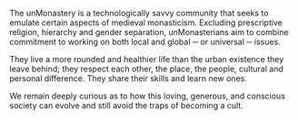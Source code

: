 The unMonastery is a technologically savvy community that seeks to emulate certain aspects of medieval monasticism. Excluding prescriptive religion, hierarchy and gender separation, unMonasterians aim to combine commitment to working on both local and global ─ or universal ─ issues. 

They live a more rounded and healthier life than the urban existence they leave behind; they respect each other, the place, the people, cultural and personal difference. They share their skills and learn new ones.  

We remain deeply curious as to how this loving, generous, and conscious society can evolve and still avoid the traps of becoming a cult. 
